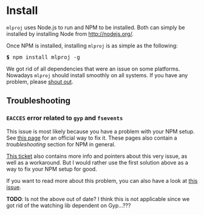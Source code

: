# Install

`mlproj` uses Node.js to run and NPM to be installed.  Both can simply be
installed by installing Node from http://nodejs.org/.

Once NPM is installed, installing `mlproj` is as simple as the following:

<pre>
<b>$</b> npm install mlproj -g
</pre>

We got rid of all dependencies that were an issue on some platforms.  Nowadays
`mlproj` should install smoothly on all systems.  If you have any problem,
please [shout out](../contact).

## Troubleshooting

### `EACCES` error related to `gyp` and `fsevents`

This issue is most likely because you have a problem with your NPM setup.  See
[this page](https://docs.npmjs.com/getting-started/fixing-npm-permissions) for
an official way to fix it.  These pages also contain a *troubleshooting* section
for NPM in general.

[This ticket](https://github.com/fgeorges/mlproj/issues/10) also contains more
info and pointers about this very issue, as well as a workaround.  But I would
rather use the first solution above as a way to fix your NPM setup for good.

If you want to read more about this problem, you can also have a look at [this
issue](https://github.com/nodejs/node-gyp/issues/454#issuecomment-315691803).

**TODO**: Is not the above out of date?  I think this is not applicable since we
got rid of the watching lib dependent on Gyp...???
